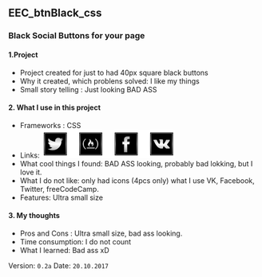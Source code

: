 ## EEC_btnBlack_css
### Black Social Buttons for your page

#### 1.Project
 * Project created for just to had 40px square black buttons
 * Why it created, which problens solved: I like my things
 * Small story telling : Just looking BAD ASS
#### 2. What I use in this project
 * Frameworks : CSS
 * Links: ![alt text](https://github.com/EvilEpicCoder/EEC_btnBlack_css/blob/master/Screenshot.png "Screenshot")
 * What cool things I found: BAD ASS looking, probably bad lokking, but I love it.
  * What I do not like: only had icons (4pcs only) what I use VK, Facebook, Twitter, freeCodeCamp.
  * Features: Ultra small size
#### 3. My thoughts
  * Pros and Cons : Ultra small size, bad ass looking.
  * Time consumption: I do not count
  * What I learned: Bad ass xD

  Version: `0.2a`
  Date: `20.10.2017`
